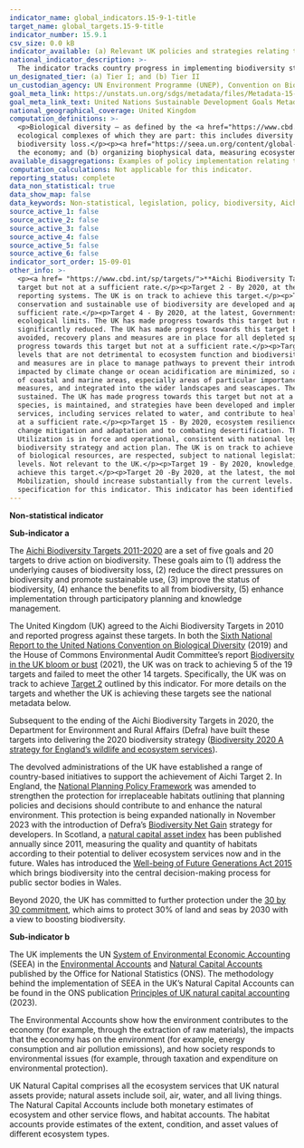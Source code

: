 ```yaml
---
indicator_name: global_indicators.15-9-1-title
target_name: global_targets.15-9-title
indicator_number: 15.9.1
csv_size: 0.0 kB
indicator_available: (a) Relevant UK policies and strategies relating to the Aichi Biodiversity Targets; and (b) relevant national account publications implementing Systems of Environmental-Economic Accounting.
national_indicator_description: >-
  The indicator tracks country progress in implementing biodiversity strategies, as well of the integration of biodiversity within national accounting. Here, relevant UK policies, strategies, and national accounts are reported to indicate UK alignment with this indicator.
un_designated_tier: (a) Tier I; and (b) Tier II
un_custodian_agency: UN Environment Programme (UNEP), Convention on Biological Diversity (CBD), United Nations Statistics Division (UNSD)
goal_meta_link: https://unstats.un.org/sdgs/metadata/files/Metadata-15-09-01.pdf
goal_meta_link_text: United Nations Sustainable Development Goals Metadata (PDF 4.0 MB)
national_geographical_coverage: United Kingdom
computation_definitions: >-
  <p>Biological diversity – as defined by the <a href="https://www.cbd.int/convention/articles/?a=cbd-02">Convention of Biological Diversity</> this is 'the variability among living organisms from all sources, including, inter alia, terrestrial, marine and other aquatic ecosystems and the
  ecological complexes of which they are part: this includes diversity within species, between species and of ecosystems'.</p><p><a href="https://www.cbd.int/sp/targets/">Aichi Biodiversity Targets</a> – 20 targets addressing the five strategic goals which aim to mitigate and address
  biodiversity loss.</p><p><a href="https://seea.un.org/content/global-assessment-environmental-economic-accounting>System of Environmental-Economic Accounting</a> (SEEA) – is comprised of two international statistical standards for (a) measuring the environment and its relationship with
  the economy; and (b) organizing biophysical data, measuring ecosystem services in physical and monetary terms, tracking changes in the condition and extent of ecosystem assets and linking this information to economic and other human activity.</p>
available_disaggregations: Examples of policy implementation relating to this indicator is provided for the devolved administrations.
computation_calculations: Not applicable for this indicator.
reporting_status: complete
data_non_statistical: true
data_show_map: false
data_keywords: Non-statistical, legislation, policy, biodiversity, Aichi, accounts, environment, natural capital
source_active_1: false
source_active_2: false
source_active_3: false
source_active_4: false
source_active_5: false
source_active_6: false
indicator_sort_order: 15-09-01
other_info: >-
  <p><a href= "https://www.cbd.int/sp/targets/">**Aichi Biodiversity Targets (2011/2020)**</a></p><p>Target 1 - By 2020, at the latest, people are aware of the values of biodiversity and the steps they can take to conserve and use it sustainably. The UK has made progress towards this
  target but not at a sufficient rate.</p><p>Target 2 - By 2020, at the latest, biodiversity values have been integrated into national and local development and poverty reduction strategies and planning processes and are being incorporated into national accounting, as appropriate, and
  reporting systems. The UK is on track to achieve this target.</p><p>Target 3 - By 2020, at the latest, incentives, including subsidies, harmful to biodiversity are eliminated, phased out or reformed in order to minimize or avoid negative impacts, and positive incentives for the
  conservation and sustainable use of biodiversity are developed and applied, consistent and in harmony with the Convention and other relevant international obligations, taking into account national socio economic conditions. The UK has made progress towards this target but not at a
  sufficient rate.</p><p>Target 4 - By 2020, at the latest, Governments, business and stakeholders at all levels have taken steps to achieve or have implemented plans for sustainable production and consumption and have kept the impacts of use of natural resources well within safe
  ecological limits. The UK has made progress towards this target but not at a sufficient rate.</p><p>Target 5 - By 2020, the rate of loss of all natural habitats, including forests, is at least halved and where feasible brought close to zero, and degradation and fragmentation is
  significantly reduced. The UK has made progress towards this target but not at a sufficient rate.</p><p>Target 6 - By 2020 all fish and invertebrate stocks and aquatic plants are managed and harvested sustainably, legally and applying ecosystem based approaches, so that overfishing is
  avoided, recovery plans and measures are in place for all depleted species, fisheries have no significant adverse impacts on threatened species and vulnerable ecosystems and the impacts of fisheries on stocks, species and ecosystems are within safe ecological limits. The UK has made
  progress towards this target but not at a sufficient rate.</p><p>Target 7 - By 2020 areas under agriculture, aquaculture and forestry are managed sustainably, ensuring conservation of biodiversity.</p><p> Target 8 - By 2020, pollution, including from excess nutrients, has been brought to
  levels that are not detrimental to ecosystem function and biodiversity. The UK has made progress towards this target but not at a sufficient rate.</p><p>Target 9 - By 2020, invasive alien species and pathways are identified and prioritized, priority species are controlled or eradicated,
  and measures are in place to manage pathways to prevent their introduction and establishment. The UK has made progress towards this target but not at a sufficient rate.</p><p>Target 10 - By 2015, the multiple anthropogenic pressures on coral reefs, and other vulnerable ecosystems
  impacted by climate change or ocean acidification are minimized, so as to maintain their integrity and functioning. The UK has made progress towards this target but not at a sufficient rate.</p><p>Target 11 - By 2020, at least 17 per cent of terrestrial and inland water, and 10 per cent
  of coastal and marine areas, especially areas of particular importance for biodiversity and ecosystem services, are conserved through effectively and equitably managed, ecologically representative and well connected systems of protected areas and other effective area-based conservation
  measures, and integrated into the wider landscapes and seascapes. The UK is on track to achieve this target.</p><p>Target 12 - By 2020 the extinction of known threatened species has been prevented and their conservation status, particularly of those most in decline, has been improved and
  sustained. The UK has made progress towards this target but not at a sufficient rate.</p><p>Target 13 - By 2020, the genetic diversity of cultivated plants and farmed and domesticated animals and of wild relatives, including other socio-economically as well as culturally valuable
  species, is maintained, and strategies have been developed and implemented for minimizing genetic erosion and safeguarding their genetic diversity. The UK has made progress towards this target but not at a sufficient rate.</p><p>Target 14 - By 2020, ecosystems that provide essential
  services, including services related to water, and contribute to health, livelihoods and well-being, are restored and safeguarded, taking into account the needs of women, indigenous and local communities, and the poor and vulnerable. The UK has made progress towards this target but not
  at a sufficient rate.</p><p>Target 15 - By 2020, ecosystem resilience and the contribution of biodiversity to carbon stocks has been enhanced, through conservation and restoration, including restoration of at least 15 per cent of degraded ecosystems, thereby contributing to climate
  change mitigation and adaptation and to combating desertification. The UK has made progress towards this target but not at a sufficient rate.</p><p>Target 16 - By 2015, the Nagoya Protocol on Access to Genetic Resources and the Fair and Equitable Sharing of Benefits Arising from their
  Utilization is in force and operational, consistent with national legislation. The UK is on track to achieve this target.</p><p>Target 17 - By 2015 each Party has developed, adopted as a policy instrument, and has commenced implementing an effective, participatory and updated national
  biodiversity strategy and action plan. The UK is on track to achieve this target.</p><p>Target 18 - By 2020, the traditional knowledge, innovations and practices of indigenous and local communities relevant for the conservation and sustainable use of biodiversity, and their customary use
  of biological resources, are respected, subject to national legislation and relevant international obligations, and fully integrated and reflected in the implementation of the Convention with the full and effective participation of indigenous and local communities, at all relevant
  levels. Not relevant to the UK.</p><p>Target 19 - By 2020, knowledge, the science base and technologies relating to biodiversity, its values, functioning, status and trends, and the consequences of its loss, are improved, widely shared and transferred, and applied. The UK is on track to
  achieve this target.</p><p>Target 20 -By 2020, at the latest, the mobilization of financial resources for effectively implementing the Strategic Plan for Biodiversity 2011-2020 from all sources, and in accordance with the consolidated and agreed process in the Strategy for Resource
  Mobilization, should increase substantially from the current levels. This target will be subject to changes contingent to resource needs assessments to be developed and reported by Parties. The UK has made progress towards this target but not at a sufficient rate.</p> Data follows the UN
  specification for this indicator. This indicator has been identified in collaboration with topic experts.
---
```

**Non-statistical indicator**<p>**Sub-indicator a**</p><p>The <a href="https://www.cbd.int/sp/targets/">Aichi Biodiversity Targets 2011-2020</a> are a set of five goals and 20 targets to drive action on biodiversity. These goals aim to (1) address the underlying causes of biodiversity loss, (2) reduce the direct pressures on biodiversity and promote sustainable use, (3) improve the status of biodiversity, (4) enhance the benefits to all from biodiversity, (5) enhance implementation through participatory planning and knowledge management.</p><p>The United Kingdom (UK) agreed to the Aichi Biodiversity Targets in 2010 and reported progress against these targets. In both the <a href="https://data.jncc.gov.uk/data/527ff89f-5f6b-4e06-bde6-b823e0ddcb9a/UK-CBD-6NR-v2-web.pdf">Sixth National Report to the United Nations Convention on Biological Diversity</a> (2019) and the House of Commons Environmental Audit Committee’s report <a href="https://committees.parliament.uk/publications/6498/documents/70656/default/">Biodiversity in the UK bloom or bust</a> (2021), the UK was on track to achieving 5 of the 19 targets and failed to meet the other 14 targets. Specifically, the UK was on track to achieve <a href="https://data.jncc.gov.uk/data/527ff89f-5f6b-4e06-bde6-b823e0ddcb9a/UK-CBD-6NR-v2-web.pdf">Target 2</a> outlined by this indicator. For more details on the targets and whether the UK is achieving these targets see the national metadata below.</p><p>Subsequent to the ending of the Aichi Biodiversity Targets in 2020, the Department for Environment and Rural Affairs (Defra) have built these targets into delivering the 2020 biodiversity strategy (<a href="https://assets.publishing.service.gov.uk/government/uploads/system/uploads/attachment_data/file/69446/pb13583-biodiversity-strategy-2020-111111.pdf">Biodiversity 2020 A strategy for England’s wildlife and ecosystem services</a>).</p><p>The devolved administrations of the UK have established a range of country-based initiatives to support the achievement of Aichi Target 2. In England, the <a href="https://assets.publishing.service.gov.uk/government/uploads/system/uploads/attachment_data/file/1005759/NPPF_July_2021.pdf">National Planning Policy Framework</a> was amended to strengthen the protection for irreplaceable habitats outlining that planning policies and decisions should contribute to and enhance the natural environment. This protection is being expanded nationally in November 2023 with the introduction of Defra’s <a href="https://www.gov.uk/guidance/understanding-biodiversity-net-gain#:~:text=Biodiversity%20net%20gain%20(%20BNG%20)%20is,Planning%20Act%201990%2C%20unless%20exempt.">Biodiversity Net Gain</a> strategy for developers. In Scotland, a <a href="https://www.nature.scot/professional-advice/social-and-economic-benefits-nature/natural-capital/scotlands-natural-capital-asset-index">natural capital asset index</a> has been published annually since 2011, measuring the quality and quantity of habitats according to their potential to deliver ecosystem services now and in the future. Wales has introduced the <a href="https://www.futuregenerations.wales/about-us/future-generations-act/">Well-being of Future Generations Act 2015</a> which brings biodiversity into the central decision-making process for public sector bodies in Wales.</p><p>Beyond 2020, the UK has committed to further protection under the <a href="https://www.gov.uk/government/news/pm-commits-to-protect-30-of-uk-land-in-boost-for-biodiversity">30 by 30 commitment</a>, which aims to protect 30% of land and seas by 2030 with a view to boosting biodiversity.</p><p></p><p>**Sub-indicator b**</p><p>The UK implements the UN <a href="https://seea.un.org/content/global-assessment-environmental-economic-accounting">System of Environmental Economic Accounting</a> (SEEA) in the <a href="https://www.ons.gov.uk/economy/environmentalaccounts">Environmental Accounts</a> and <a href="https://www.ons.gov.uk/economy/environmentalaccounts/methodologies/naturalcapital">Natural Capital Accounts</a> published by the Office for National Statistics (ONS). The methodology behind the implementation of SEEA in the UK’s Natural Capital Accounts can be found in the ONS publication <a href="https://www.ons.gov.uk/economy/environmentalaccounts/methodologies/principlesofuknaturalcapitalaccounting2023">Principles of UK natural capital accounting</a> (2023).</p><p>The Environmental Accounts show how the environment contributes to the economy (for example, through the extraction of raw materials), the impacts that the economy has on the environment (for example, energy consumption and air pollution emissions), and how society responds to environmental issues (for example, through taxation and expenditure on environmental protection).</p><p>UK Natural Capital comprises all the ecosystem services that UK natural assets provide; natural assets include soil, air, water, and all living things. The Natural Capital Accounts include both monetary estimates of ecosystem and other service flows, and habitat accounts. The habitat accounts provide estimates of the extent, condition, and asset values of different ecosystem types.</p>